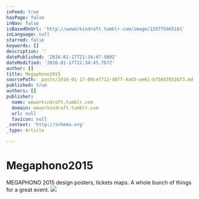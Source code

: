 ```yaml
---
inFeed: true
hasPage: false
inNav: false
isBasedOnUrl: 'http://weworkindraft.tumblr.com/image/129775465161'
inLanguage: null
starred: false
keywords: []
description: ''
datePublished: '2016-01-17T21:34:47.989Z'
dateModified: '2016-01-17T21:34:45.767Z'
author: []
title: Megaphono2015
sourcePath: _posts/2016-01-17-09cef712-d0ff-4ad3-ae61-b758d7853b73.md
published: true
authors: []
publisher:
  name: weworkindraft.tumblr.com
  domain: weworkindraft.tumblr.com
  url: null
  favicon: null
_context: 'http://schema.org'
_type: Article

---
```

# Megaphono2015

MEGAPHONO 2015 design posters, tickets maps. A whole bunch of things for a great event. ![](http://40.media.tumblr.com/f99f831e8574ca7376d8b4ebf6e071a5/tumblr_nv6ltsv4Yo1u51fhfo1_1280.jpg)